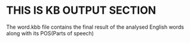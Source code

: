THIS IS KB OUTPUT SECTION
===
The word.kbb file contains the final result of the analysed English words along with its POS(Parts of speech)
